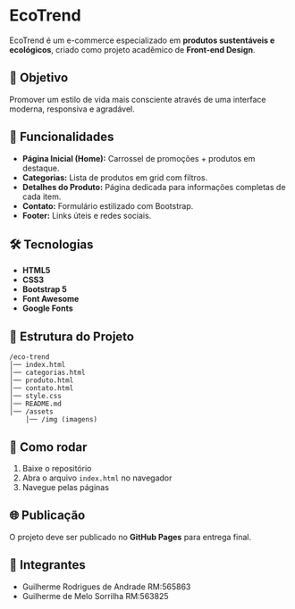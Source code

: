 # EcoTrend

EcoTrend é um e-commerce especializado em **produtos sustentáveis e ecológicos**, criado como projeto acadêmico de **Front-end Design**.

## 🌱 Objetivo
Promover um estilo de vida mais consciente através de uma interface moderna, responsiva e agradável.

## 📌 Funcionalidades
- **Página Inicial (Home):** Carrossel de promoções + produtos em destaque.
- **Categorias:** Lista de produtos em grid com filtros.
- **Detalhes do Produto:** Página dedicada para informações completas de cada item.
- **Contato:** Formulário estilizado com Bootstrap.
- **Footer:** Links úteis e redes sociais.

## 🛠️ Tecnologias
- **HTML5**
- **CSS3**
- **Bootstrap 5**
- **Font Awesome**
- **Google Fonts**

## 📂 Estrutura do Projeto
```
/eco-trend
│── index.html
│── categorias.html
│── produto.html
│── contato.html
│── style.css
│── README.md
│── /assets
    │── /img (imagens)
```

## 🚀 Como rodar
1. Baixe o repositório
2. Abra o arquivo `index.html` no navegador
3. Navegue pelas páginas

## 🌐 Publicação
O projeto deve ser publicado no **GitHub Pages** para entrega final.

## 👥 Integrantes
- Guilherme Rodrigues de Andrade RM:565863
- Guilherme de Melo Sorrilha RM:563825